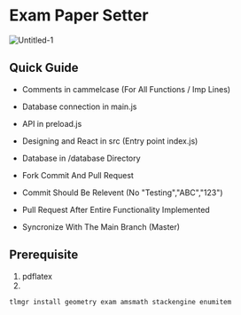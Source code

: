 # Exam Paper Setter
![Untitled-1](https://github.com/alltimenoob/ExamPaperSetter/assets/54467382/f248d43a-e87f-4172-b7ed-4a25dda603ee)

## Quick Guide

* Comments in cammelcase (For All Functions / Imp Lines)
* Database connection in main.js
* API in preload.js
* Designing and React in src (Entry point index.js)
* Database in /database Directory

* Fork Commit And Pull Request
* Commit Should Be Relevent (No "Testing","ABC","123")
* Pull Request After Entire Functionality Implemented
* Syncronize With The Main Branch (Master)

## Prerequisite
1. pdflatex 
2.
```
tlmgr install geometry exam amsmath stackengine enumitem
```
